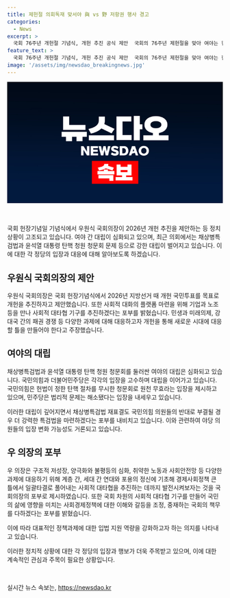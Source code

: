 ```yaml
---
title: 제헌절 의회독재 맞서야 與 vs 野 저항권 행사 경고
categories:
  - News
excerpt: >
  국회 76주년 개헌절 기념식, 개헌 추진 공식 제안  국회의 76주년 제헌절을 맞아 여야는 헌정질서 위협으로 대치하며 대결의식을 드러냈다. 개헌 추진 공식 제안과 함께 양당은 탄핵과 특검법을 놓고 강력한 대립을 보였으며, 정치 상황은 점점 심화되고 있다. 이에 우원식 국회의장은 개헌 국민투표를 목표로 하는 제안을 내놓으며 사회적 대타협을 촉구했다. 함께하여 사회경제정책에 관한 갈등을 조정하는 국회의 역할을 약속했다.
feature_text: >
  국회 76주년 개헌절 기념식, 개헌 추진 공식 제안  국회의 76주년 제헌절을 맞아 여야는 헌정질서 위협으로 대치하며 대결의식을 드러냈다. 개헌 추진 공식 제안과 함께 양당은 탄핵과 특검법을 놓고 강력한 대립을 보였으며, 정치 상황은 점점 심화되고 있다. 이에 우원식 국회의장은 개헌 국민투표를 목표로 하는 제안을 내놓으며 사회적 대타협을 촉구했다. 함께하여 사회경제정책에 관한 갈등을 조정하는 국회의 역할을 약속했다.
image: '/assets/img/newsdao_breakingnews.jpg'
---
```


<p><img src="/assets/img/newsdao_breakingnews.jpg" alt="ontimetimes 속보" /></p>

<p data-ke-size="size16">&nbsp;</p>

<p>국회 헌장기념일 기념식에서 우원식 국회의장이 2026년 개헌 추진을 제안하는 등 정치 상황이 고조되고 있습니다. 여야 간 대립이 심화되고 있으며, 최근 의회에서는 채상병특검법과 윤석열 대통령 탄핵 청원 청문회 문제 등으로 강한 대립이 벌어지고 있습니다. 이에 대한 각 정당의 입장과 대응에 대해 알아보도록 하겠습니다.</p>

<h2 data-ke-size="size26">우원식 국회의장의 제안</h2>

<p>우원식 국회의장은 국회 헌장기념식에서 2026년 지방선거 때 개헌 국민투표를 목표로 개헌을 추진하자고 제안했습니다. 또한 사회적 대화의 플랫폼 마련을 위해 기업과 노조 등을 만나 사회적 대타협 기구를 추진하겠다는 포부를 밝혔습니다. 민생과 미래의제, 강대국 간의 패권 경쟁 등 다양한 과제에 대해 대응하고자 개헌을 통해 새로운 시대에 대응할 틀을 만들어야 한다고 주장했습니다.</p>

<h2 data-ke-size="size26">여야의 대립</h2>

<p>채상병특검법과 윤석열 대통령 탄핵 청원 청문회를 둘러싼 여야의 대립은 심화되고 있습니다. 국민의힘과 더불어민주당은 각각의 입장을 고수하며 대립을 이어가고 있습니다. 국민의힘은 헌법이 정한 탄핵 절차를 무시한 청문회로 원천 무효라는 입장을 제시하고 있으며, 민주당은 법리적 문제는 해소됐다는 입장을 내세우고 있습니다.</p>

<p>이러한 대립이 깊어지면서 채상병특검법 재표결도 국민의힘 의원들의 반대로 부결될 경우 더 강력한 특검법을 마련하겠다는 포부를 내비치고 있습니다. 이와 관련하여 야당 의원들의 입장 변화 가능성도 거론되고 있습니다.</p>

<h2 data-ke-size="size26">우 의장의 포부</h2>

<p>우 의장은 구조적 저성장, 양극화와 불평등의 심화, 취약한 노동과 사회안전망 등 다양한 과제에 대응하기 위해 계층 간, 세대 간 연대와 포용의 정신에 기초해 경제사회정책 큰 틀에서 일괄타결로 풀어내는 사회적 대타협을 추진하는 데까지 발전시켜보자는 것을 국회의장의 포부로 제시하였습니다. 또한 국회 차원의 사회적 대타협 기구를 만들어 국민의 삶에 영향을 미치는 사회경제정책에 대한 이해와 갈등을 조정, 중재하는 국회의 책무를 다하겠다는 포부를 밝혔습니다.</p>

<p>이에 따라 대표적인 정책과제에 대한 입법 지원 역량을 강화하고자 하는 의지를 나타내고 있습니다.</p>

<p>이러한 정치적 상황에 대한 각 정당의 입장과 행보가 더욱 주목받고 있으며, 이에 대한 계속적인 관심과 주목이 필요한 상황입니다.</p></p>

<p data-ke-size="size16">&nbsp;</p>
실시간 뉴스 속보는, <a href="https://newsdao.kr" rel="dofollow">https://newsdao.kr</a>


